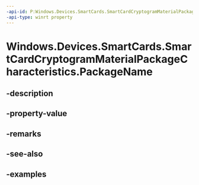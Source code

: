 ```yaml
---
-api-id: P:Windows.Devices.SmartCards.SmartCardCryptogramMaterialPackageCharacteristics.PackageName
-api-type: winrt property
---
```


<!-- Property syntax.
public string PackageName { get; }
-->

# Windows.Devices.SmartCards.SmartCardCryptogramMaterialPackageCharacteristics.PackageName

## -description

## -property-value

## -remarks

## -see-also

## -examples

